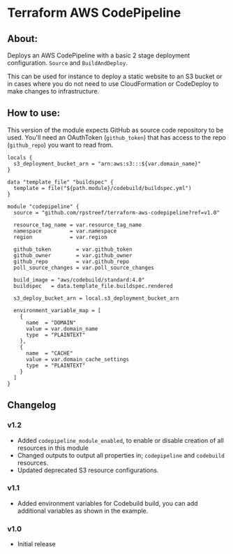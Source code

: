 # Terraform AWS CodePipeline

## About:

Deploys an AWS CodePipeline with a basic 2 stage deployment configuration. ``Source`` and ``BuildAndDeploy``.

This can be used for instance to deploy a static website to an S3 bucket or in cases where you do not need to use CloudFormation or CodeDeploy to make changes to infrastructure.

## How to use:

This version of the module expects GitHub as source code repository to be used. You'll need an OAuthToken (``github_token``)  that has access to the repo (``github_repo``) you want to read from.

```hcl
locals {
  s3_deployment_bucket_arn = "arn:aws:s3:::${var.domain_name}"
}

data "template_file" "buildspec" {
  template = file("${path.module}/codebuild/buildspec.yml")
}

module "codepipeline" {
  source = "github.com/rpstreef/terraform-aws-codepipeline?ref=v1.0"

  resource_tag_name = var.resource_tag_name
  namespace         = var.namespace
  region            = var.region

  github_token        = var.github_token
  github_owner        = var.github_owner
  github_repo         = var.github_repo
  poll_source_changes = var.poll_source_changes

  build_image = "aws/codebuild/standard:4.0"
  buildspec   = data.template_file.buildspec.rendered

  s3_deploy_bucket_arn = local.s3_deployment_bucket_arn

  environment_variable_map = [
    {
      name  = "DOMAIN"
      value = var.domain_name
      type  = "PLAINTEXT"
    },
    {
      name  = "CACHE"
      value = var.domain_cache_settings
      type  = "PLAINTEXT"
    }
  ]
}
```

## Changelog
### v1.2
 - Added `codepipeline_module_enabled`, to enable or disable creation of all resources in this module
 - Changed outputs to output all properties in; `codepipeline` and `codebuild` resources.
 - Updated deprecated S3 resource configurations.

### v1.1
 - Added environment variables for Codebuild build, you can add additional variables as shown in the example.

### v1.0
 - Initial release